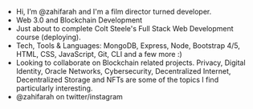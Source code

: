- Hi, I’m @zahifarah and I'm a film director turned developer.
- Web 3.0 and Blockchain Development
- Just about to complete Colt Steele's Full Stack Web Development course (deploying).
- Tech, Tools & Languages: MongoDB, Express, Node, Bootstrap 4/5, HTML, CSS, JavaScript, Git, CLI and a few more :)
- Looking to collaborate on Blockchain related projects. Privacy, Digital Identity, Oracle Networks, Cybersecurity, Decentralized Internet, Decentralized Storage and NFTs are some of the topics I find particularly interesting.
- @zahifarah on twitter/instagram

<!---
zahifarah/zahifarah is a ✨ special ✨ repository because its `README.md` (this file) appears on your GitHub profile.
You can click the Preview link to take a look at your changes.
--->
